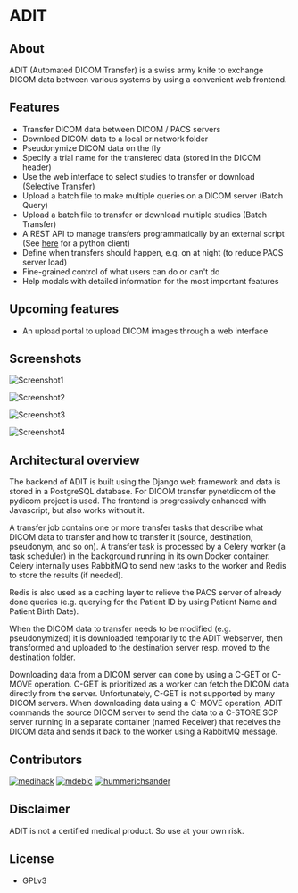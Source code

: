 # ADIT

## About

ADIT (Automated DICOM Transfer) is a swiss army knife to exchange DICOM data between various systems by using a convenient web frontend.

## Features

- Transfer DICOM data between DICOM / PACS servers
- Download DICOM data to a local or network folder
- Pseudonymize DICOM data on the fly
- Specify a trial name for the transfered data (stored in the DICOM header)
- Use the web interface to select studies to transfer or download (Selective Transfer)
- Upload a batch file to make multiple queries on a DICOM server (Batch Query)
- Upload a batch file to transfer or download multiple studies (Batch Transfer)
- A REST API to manage transfers programmatically by an external script (See [here](https://pypi.org/project/adit-dicomweb-client/) for a python client)
- Define when transfers should happen, e.g. on at night (to reduce PACS server load)
- Fine-grained control of what users can do or can't do
- Help modals with detailed information for the most important features

## Upcoming features

- An upload portal to upload DICOM images through a web interface

## Screenshots

![Screenshot1](https://user-images.githubusercontent.com/120626/155511207-d3bdf595-d3ec-4dfb-a606-660b7b30fa5b.png)

![Screenshot2](https://user-images.githubusercontent.com/120626/155511254-95adbed7-ef2e-44bd-aa3b-6e055be527a5.png)

![Screenshot3](https://user-images.githubusercontent.com/120626/155511300-4dafe29f-748f-4d69-81af-89afe63197a0.png)

![Screenshot4](https://user-images.githubusercontent.com/120626/155511342-e64cd37d-4e92-4a9a-bbb0-4e88ea136d3c.png)

## Architectural overview

The backend of ADIT is built using the Django web framework and data is stored in a PostgreSQL database. For DICOM transfer pynetdicom of the pydicom project is used. The frontend is progressively enhanced with Javascript, but also works without it.

A transfer job contains one or more transfer tasks that describe what DICOM data to transfer and how to transfer it (source, destination, pseudonym, and so on).
A transfer task is processed by a Celery worker (a task scheduler) in the background running in its own Docker container. Celery internally uses RabbitMQ to send new tasks to the worker and Redis to store the results (if needed).

Redis is also used as a caching layer to relieve the PACS server of already done queries (e.g. querying for the Patient ID by using Patient Name and Patient Birth Date).

When the DICOM data to transfer needs to be modified (e.g. pseudonymized) it is downloaded temporarily to the ADIT webserver, then transformed and uploaded to the destination server resp. moved to the destination folder.

Downloading data from a DICOM server can done by using a C-GET or C-MOVE operation. C-GET is prioritized as a worker can fetch the DICOM data directly from the server. Unfortunately, C-GET is not supported by many DICOM servers. When downloading data using a C-MOVE operation, ADIT commands the source DICOM server to send the data to a C-STORE SCP server running in a separate container (named Receiver) that receives the DICOM data and sends it back to the worker using a RabbitMQ message.

## Contributors

[![medihack](https://github.com/medihack.png?size=50)](https://github.com/medihack)
[![mdebic](https://github.com/mdebic.png?size=50)](https://github.com/mdebic)
[![hummerichsander](https://github.com/hummerichsander.png?size=50)](https://github.com/hummerichsander)

## Disclaimer

ADIT is not a certified medical product. So use at your own risk.

## License

- GPLv3
